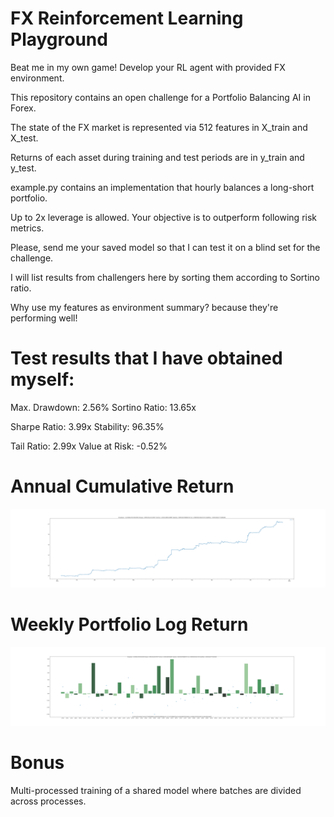# FX Reinforcement Learning Playground
Beat me in my own game! Develop your RL agent with provided FX environment.

This repository contains an open challenge for a Portfolio Balancing AI in Forex.

The state of the FX market is represented via 512 features in X_train and X_test.

Returns of each asset during training and test periods are in y_train and y_test.

example.py contains an implementation that hourly balances a long-short portfolio.

Up to 2x leverage is allowed. Your objective is to outperform following risk metrics.

Please, send me your saved model so that I can test it on a blind set for the challenge.

I will list results from challengers here by sorting them according to Sortino ratio. 

Why use my features as environment summary? because they're performing well! 

# Test results that I have obtained myself:
Max. Drawdown: 2.56% 
Sortino Ratio: 13.65x

Sharpe Ratio: 3.99x 
Stability: 96.35% 

Tail Ratio: 2.99x 
Value at Risk: -0.52%

# Annual Cumulative Return
![](annual_return.png)
# Weekly Portfolio Log Return
![](weekly_return.png)


# Bonus
Multi-processed training of a shared model where batches are divided across processes.
